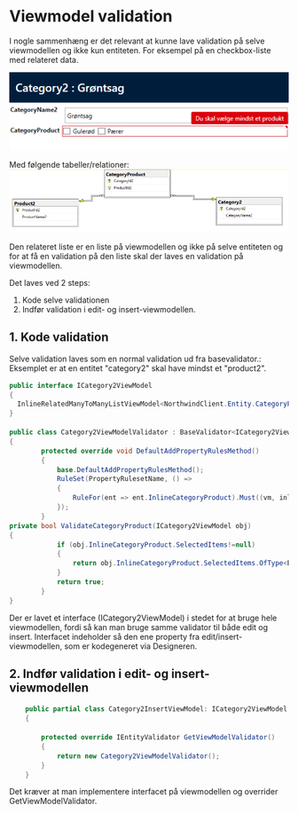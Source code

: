 # Viewmodel validation

I nogle sammenhæng er det relevant at kunne lave validation på selve viewmodellen og ikke kun entiteten.
For eksempel på en checkbox-liste med relateret data.

![image.png](media/viewmodel-validation_0.png)

Med følgende tabeller/relationer:
![image.png](media/viewmodel-validation_1.png)

Den relateret liste er en liste på viewmodellen og ikke på selve entiteten og for at få en validation på den liste skal der laves en validation på viewmodellen.

Det laves ved 2 steps:

1. Kode selve validationen
2. Indfør validation i edit- og insert-viewmodellen.

## 1. Kode validation

Selve validation laves som en normal validation ud fra basevalidator.: 
Eksemplet er at en entitet "category2" skal have mindst et "product2".

```csharp
public interface ICategory2ViewModel
{
  InlineRelatedManyToManyListViewModel<NorthwindClient.Entity.CategoryProduct, NorthwindClient.Entity.Product2> InlineCategoryProduct { get; set; }
}

public class Category2ViewModelValidator : BaseValidator<ICategory2ViewModel>
{
        protected override void DefaultAddPropertyRulesMethod()
        {
            base.DefaultAddPropertyRulesMethod();
            RuleSet(PropertyRulesetName, () =>
            {
                RuleFor(ent => ent.InlineCategoryProduct).Must((vm, inline) => ValidateCategoryProduct(vm)).WithMessage("Du skal vælge mindst et produkt");
            });
        }
private bool ValidateCategoryProduct(ICategory2ViewModel obj)
{
            if (obj.InlineCategoryProduct.SelectedItems!=null)
            {
                return obj.InlineCategoryProduct.SelectedItems.OfType<Entity.Product2>().Count() > 0;
            }
            return true;
        }
}
```

Der er lavet et interface (ICategory2ViewModel) i stedet for at bruge hele viewmodellen, fordi så kan man bruge samme validator til både edit og insert. Interfacet indeholder så den ene property fra edit/insert-viewmodellen, som er kodegeneret via Designeren.

## 2. Indfør validation i edit- og insert-viewmodellen

```csharp
    public partial class Category2InsertViewModel: ICategory2ViewModel
    {

        protected override IEntityValidator GetViewModelValidator()
        {
            return new Category2ViewModelValidator();
        }
    }
```

Det kræver at man implementere interfacet på viewmodellen og overrider GetViewModelValidator.
